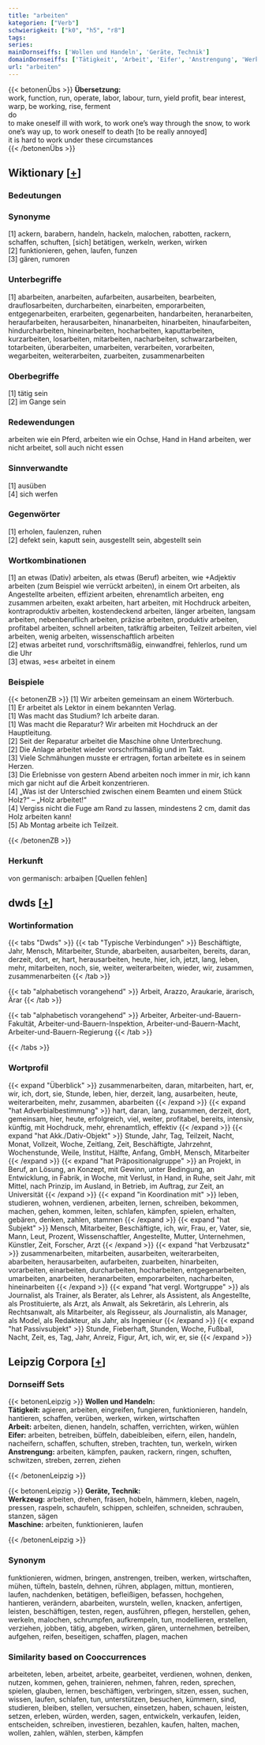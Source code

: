 ```yaml
---
title: "arbeiten"
kategorien: ["Verb"]
schwierigkeit: ["k0", "h5", "r8"]
tags:
series:
mainDornseiffs: ['Wollen und Handeln', 'Geräte, Technik']
domainDornseiffs: ['Tätigkeit', 'Arbeit', 'Eifer', 'Anstrengung', 'Werkzeug', 'Maschine']
url: "arbeiten"
---
```


{{< betonenÜbs >}}
**Übersetzung:**  
work, function, run, operate, labor, labour, turn, yield profit, bear interest, warp, be working, rise, ferment  
do  
to make oneself ill with work, to work one’s way through the snow, to work one’s way up, to work oneself to death [to be really annoyed]  
it is hard  to work under these circumstances  
{{< /betonenÜbs >}}

## Wiktionary [[+](https://de.wiktionary.org/wiki/arbeiten)]

### Bedeutungen

### Synonyme
[1] ackern, barabern, handeln, hackeln, malochen, rabotten, rackern, schaffen, schuften, [sich] betätigen, werkeln, werken, wirken  
[2] funktionieren, gehen, laufen, funzen  
[3] gären, rumoren  

### Unterbegriffe
[1] abarbeiten, anarbeiten, aufarbeiten, ausarbeiten, bearbeiten, drauflosarbeiten, durcharbeiten, einarbeiten, emporarbeiten, entgegenarbeiten, erarbeiten, gegenarbeiten, handarbeiten, heranarbeiten, heraufarbeiten, herausarbeiten, hinanarbeiten, hinarbeiten, hinaufarbeiten, hindurcharbeiten, hineinarbeiten, hocharbeiten, kaputtarbeiten, kurzarbeiten, losarbeiten, mitarbeiten, nacharbeiten, schwarzarbeiten, totarbeiten, überarbeiten, umarbeiten, verarbeiten, vorarbeiten, wegarbeiten, weiterarbeiten, zuarbeiten, zusammenarbeiten  

### Oberbegriffe
[1] tätig sein  
[2] im Gange sein  

### Redewendungen
arbeiten wie ein Pferd, arbeiten wie ein Ochse, Hand in Hand arbeiten, wer nicht arbeitet, soll auch nicht essen  

### Sinnverwandte
[1] ausüben  
[4] sich werfen  

### Gegenwörter
[1] erholen, faulenzen, ruhen  
[2] defekt sein, kaputt sein, ausgestellt sein, abgestellt sein  

### Wortkombinationen
[1] an etwas (Dativ) arbeiten, als etwas (Beruf) arbeiten, wie +Adjektiv arbeiten (zum Beispiel wie verrückt arbeiten), in einem Ort arbeiten, als Angestellte arbeiten, effizient arbeiten, ehrenamtlich arbeiten, eng zusammen arbeiten, exakt arbeiten, hart arbeiten, mit Hochdruck arbeiten, kontraproduktiv arbeiten, kostendeckend arbeiten, länger arbeiten, langsam arbeiten, nebenberuflich arbeiten, präzise arbeiten, produktiv arbeiten, profitabel arbeiten, schnell arbeiten, tatkräftig arbeiten, Teilzeit arbeiten, viel arbeiten, wenig arbeiten, wissenschaftlich arbeiten  
[2] etwas arbeitet rund, vorschriftsmäßig, einwandfrei, fehlerlos, rund um die Uhr  
[3] etwas, »es« arbeitet in einem  

### Beispiele
{{< betonenZB >}}
[1] Wir arbeiten gemeinsam an einem Wörterbuch.  
[1] Er arbeitet als Lektor in einem bekannten Verlag.  
[1] Was macht das Studium? Ich arbeite daran.  
[1] Was macht die Reparatur? Wir arbeiten mit Hochdruck an der Hauptleitung.  
[2] Seit der Reparatur arbeitet die Maschine ohne Unterbrechung.  
[2] Die Anlage arbeitet wieder vorschriftsmäßig und im Takt.  
[3] Viele Schmähungen musste er ertragen, fortan arbeitete es in seinem Herzen.  
[3] Die Erlebnisse von gestern Abend arbeiten noch immer in mir, ich kann mich gar nicht auf die Arbeit konzentrieren.  
[4] „Was ist der Unterschied zwischen einem Beamten und einem Stück Holz?“ – „Holz arbeitet!“  
[4] Vergiss nicht die Fuge am Rand zu lassen, mindestens 2 cm, damit das Holz arbeiten kann!  
[5] Ab Montag arbeite ich Teilzeit.  

{{< /betonenZB >}}
### Herkunft
von germanisch: arbaiþen [Quellen fehlen]  



## dwds [[+](https://www.dwds.de/wb/arbeiten)]

### Wortinformation
{{< tabs "Dwds" >}}
{{< tab "Typische Verbindungen" >}}
Beschäftigte, Jahr, Mensch, Mitarbeiter, Stunde, abarbeiten, ausarbeiten, bereits, daran, derzeit, dort, er, hart, herausarbeiten, heute, hier, ich, jetzt, lang, leben, mehr, mitarbeiten, noch, sie, weiter, weiterarbeiten, wieder, wir, zusammen, zusammenarbeiten
{{< /tab >}}

{{< tab "alphabetisch vorangehend" >}}
Arbeit, Arazzo, Araukarie, ärarisch, Ärar
{{< /tab >}}

{{< tab "alphabetisch vorangehend" >}}
Arbeiter, Arbeiter-und-Bauern-Fakultät, Arbeiter-und-Bauern-Inspektion, Arbeiter-und-Bauern-Macht, Arbeiter-und-Bauern-Regierung
{{< /tab >}}

{{< /tabs >}}

### Wortprofil
{{< expand "Überblick" >}} zusammenarbeiten, daran, mitarbeiten, hart, er, wir, ich, dort, sie, Stunde, leben, hier, derzeit, lang, ausarbeiten, heute, weiterarbeiten, mehr, zusammen, abarbeiten {{< /expand >}}
{{< expand "hat Adverbialbestimmung" >}} hart, daran, lang, zusammen, derzeit, dort, gemeinsam, hier, heute, erfolgreich, viel, weiter, profitabel, bereits, intensiv, künftig, mit Hochdruck, mehr, ehrenamtlich, effektiv {{< /expand >}}
{{< expand "hat Akk./Dativ-Objekt" >}} Stunde, Jahr, Tag, Teilzeit, Nacht, Monat, Vollzeit, Woche, Zeitlang, Zeit, Beschäftigte, Jahrzehnt, Wochenstunde, Weile, Institut, Hälfte, Anfang, GmbH, Mensch, Mitarbeiter {{< /expand >}}
{{< expand "hat Präpositionalgruppe" >}} an Projekt, in Beruf, an Lösung, an Konzept, mit Gewinn, unter Bedingung, an Entwicklung, in Fabrik, in Woche, mit Verlust, in Hand, in Ruhe, seit Jahr, mit Mittel, nach Prinzip, im Ausland, in Betrieb, im Auftrag, zur Zeit, an Universität {{< /expand >}}
{{< expand "in Koordination mit" >}} leben, studieren, wohnen, verdienen, arbeiten, lernen, schreiben, bekommen, machen, gehen, kommen, leiten, schlafen, kämpfen, spielen, erhalten, gebären, denken, zahlen, stammen {{< /expand >}}
{{< expand "hat Subjekt" >}} Mensch, Mitarbeiter, Beschäftigte, ich, wir, Frau, er, Vater, sie, Mann, Leut, Prozent, Wissenschaftler, Angestellte, Mutter, Unternehmen, Künstler, Zeit, Forscher, Arzt {{< /expand >}}
{{< expand "hat Verbzusatz" >}} zusammenarbeiten, mitarbeiten, ausarbeiten, weiterarbeiten, abarbeiten, herausarbeiten, aufarbeiten, zuarbeiten, hinarbeiten, vorarbeiten, einarbeiten, durcharbeiten, hocharbeiten, entgegenarbeiten, umarbeiten, anarbeiten, heranarbeiten, emporarbeiten, nacharbeiten, hineinarbeiten {{< /expand >}}
{{< expand "hat vergl. Wortgruppe" >}} als Journalist, als Trainer, als Berater, als Lehrer, als Assistent, als Angestellte, als Prostituierte, als Arzt, als Anwalt, als Sekretärin, als Lehrerin, als Rechtsanwalt, als Mitarbeiter, als Regisseur, als Journalistin, als Manager, als Model, als Redakteur, als Jahr, als Ingenieur {{< /expand >}}
{{< expand "hat Passivsubjekt" >}} Stunde, Fieberhaft, Stunden, Woche, Fußball, Nacht, Zeit, es, Tag, Jahr, Anreiz, Figur, Art, ich, wir, er, sie {{< /expand >}}

## Leipzig Corpora [[+](https://corpora.uni-leipzig.de/en/res?word=arbeiten&corpusId=deu_newscrawl-public_2018)]

### Dornseiff Sets
{{< betonenLeipzig >}}
**Wollen und Handeln:**  
**Tätigkeit:** agieren, arbeiten, eingreifen, fungieren, funktionieren, handeln, hantieren, schaffen, verüben, werken, wirken, wirtschaften  
**Arbeit:** arbeiten, dienen, handeln, schaffen, verrichten, wirken, wühlen  
**Eifer:** arbeiten, betreiben, büffeln, dabeibleiben, eifern, eilen, handeln, nacheifern, schaffen, schuften, streben, trachten, tun, werkeln, wirken  
**Anstrengung:** arbeiten, kämpfen, pauken, rackern, ringen, schuften, schwitzen, streben, zerren, ziehen  

{{< /betonenLeipzig >}}


{{< betonenLeipzig >}}
**Geräte, Technik:**  
**Werkzeug:** arbeiten, drehen, fräsen, hobeln, hämmern, kleben, nageln, pressen, raspeln, schaufeln, schippen, schleifen, schneiden, schrauben, stanzen, sägen  
**Maschine:** arbeiten, funktionieren, laufen  

{{< /betonenLeipzig >}}

### Synonym
funktionieren, widmen, bringen, anstrengen, treiben, werken, wirtschaften, mühen, tüfteln, basteln, dehnen, rühren, abplagen, mittun, montieren, laufen, nachdenken, betätigen, befleißigen, befassen, hochgehen, hantieren, verändern, abarbeiten, wursteln, wellen, knacken, anfertigen, leisten, beschäftigen, testen, regen, ausführen, pflegen, herstellen, gehen, werkeln, malochen, schrumpfen, aufkrempeln, tun, modellieren, erstellen, verziehen, jobben, tätig, abgeben, wirken, gären, unternehmen, betreiben, aufgehen, reifen, beseitigen, schaffen, plagen, machen


### Similarity based on Cooccurrences
arbeiteten, leben, arbeitet, arbeite, gearbeitet, verdienen, wohnen, denken, nutzen, kommen, gehen, trainieren, nehmen, fahren, reden, sprechen, spielen, glauben, lernen, beschäftigen, verbringen, sitzen, essen, suchen, wissen, laufen, schlafen, tun, unterstützen, besuchen, kümmern, sind, studieren, bleiben, stellen, versuchen, einsetzen, haben, schauen, leisten, setzen, erleben, würden, werden, sagen, entwickeln, verkaufen, leiden, entscheiden, schreiben, investieren, bezahlen, kaufen, halten, machen, wollen, zahlen, wählen, sterben, kämpfen

